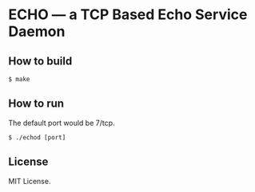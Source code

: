 # ECHO — a TCP Based Echo Service Daemon

## How to build

```console
$ make
```

## How to run

The default port would be 7/tcp.

```console
$ ./echod [port]
```

## License

MIT License.
